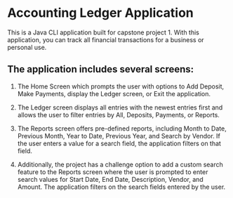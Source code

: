 # Accounting Ledger Application

This is a Java CLI application built for capstone project 1.
With this application, you can track all financial transactions for a business or personal use.


## The application includes several screens:
1) The Home Screen which prompts the user with options to Add Deposit, Make Payments, display the Ledger screen, or Exit the application.

2) The Ledger screen displays all entries with the newest entries first and allows the user to filter entries by All, Deposits, Payments, or Reports.

3) The Reports screen offers pre-defined reports, including Month to Date, Previous Month, Year to Date, Previous Year, and Search by Vendor. If the user enters a value for a search field, the application filters on that field.

4) Additionally, the project has a challenge option to add a custom search feature to the Reports screen where the user is prompted to enter search values for Start Date, End Date, Description, Vendor, and Amount. The application filters on the search fields entered by the user.
